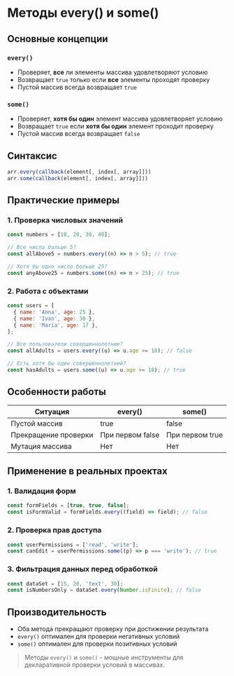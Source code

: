 # Методы every() и some()

## Основные концепции

### `every()`

- Проверяет, **все** ли элементы массива удовлетворяют условию
- Возвращает `true` только если **все** элементы проходят проверку
- Пустой массив всегда возвращает `true`

### `some()`

- Проверяет, **хотя бы один** элемент массива удовлетворяет условию
- Возвращает `true` если **хотя бы один** элемент проходит проверку
- Пустой массив всегда возвращает `false`

## Синтаксис

```javascript
arr.every(callback(element[, index[, array]]))
arr.some(callback(element[, index[, array]]))
```

## Практические примеры

### 1. Проверка числовых значений

```javascript
const numbers = [10, 20, 30, 40];

// Все числа больше 5?
const allAbove5 = numbers.every((n) => n > 5); // true

// Хотя бы одно число больше 25?
const anyAbove25 = numbers.some((n) => n > 25); // true
```

### 2. Работа с объектами

```javascript
const users = [
  { name: 'Anna', age: 25 },
  { name: 'Ivan', age: 30 },
  { name: 'Maria', age: 17 },
];

// Все пользователи совершеннолетние?
const allAdults = users.every((u) => u.age >= 18); // false

// Есть хотя бы один совершеннолетний?
const hasAdults = users.some((u) => u.age >= 18); // true
```

## Особенности работы

| Ситуация             | every()          | some()          |
| -------------------- | ---------------- | --------------- |
| Пустой массив        | true             | false           |
| Прекращение проверки | При первом false | При первом true |
| Мутация массива      | Нет              | Нет             |

## Применение в реальных проектах

### 1. Валидация форм

```javascript
const formFields = [true, true, false];
const isFormValid = formFields.every((field) => field); // false
```

### 2. Проверка прав доступа

```javascript
const userPermissions = ['read', 'write'];
const canEdit = userPermissions.some((p) => p === 'write'); // true
```

### 3. Фильтрация данных перед обработкой

```javascript
const dataSet = [15, 20, 'text', 30];
const isNumbersOnly = dataSet.every(Number.isFinite); // false
```

## Производительность

- Оба метода прекращают проверку при достижении результата
- `every()` оптимален для проверки негативных условий
- `some()` оптимален для проверки позитивных условий

> Методы `every()` и `some()` - мощные инструменты для декларативной проверки условий в массивах.
